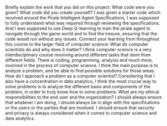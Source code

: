 Briefly explain the work that you did on this project: What code were you given? What code did you create yourself?
  I was given a starter code which revolved around the Pirate Intelligent Agent Specifications, I was supposed to fully understand what was required through reviewing the specifications. And I was supposed to use Deep Q-learning to train the pirate agent to navigate through the game world and to find the tresure, ensuring that the code would run without any issues. 
Connect your learning from throughout this course to the larger field of computer science:
What do computer scientists do and why does it matter?
  I think computer science is a very interdisciplinary course revolving around different tasks that stem from different fields. There is coding, programming, analysis and much more, involved in the process of computer science. I think the main purpose is to analyze a problem, and be able to find possible solutions for those areas. 
How do I approach a problem as a computer scientist?
  Considering that I also have a concentration in data analytics, I think the most crucial way to solve problems is to analyze the different basis and components of the problem, in order to truly know how to solve problems. 
What are my ethical responsibilities to the end user and the organization?
  I should always ensure that whatever I am doing, I should always be in align with the specifications or the users or the parties that are involved. I should ensure that security and privacy is always considered when it comes to computer science and data analytics. 

